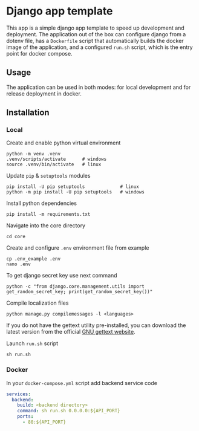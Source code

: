 # Django app template

This app is a simple django app template to speed up development and deployment. The application out of the box can configure django from a dotenv file, has a `Dockerfile` script that automatically builds the docker image of the application, and a configured `run.sh` script, which is the entry point for docker compose.

## Usage

The application can be used in both modes: for local development and for release deployment in docker.

## Installation

### Local

Create and enable python virtual environment

    python -m venv .venv
    .venv/scripts/activate      # windows
    source .venv/bin/activate   # linux

Update `pip` & `setuptools` modules

    pip install -U pip setuptools             # linux
    python -m pip install -U pip setuptools   # windows

Install python dependencies

    pip install -m requirements.txt

Navigate into the core directory

    cd core

Create and configure `.env` environment file from example

    cp .env_example .env
    nano .env

To get django secret key use next command

    python -c "from django.core.management.utils import get_random_secret_key; print(get_random_secret_key())"

Compile localization files

    python manage.py compilemessages -l <languages>

If you do not have the gettext utility pre-installed, you can download the latest version from the official [GNU gettext website](https://www.gnu.org/software/gettext/#downloading).

Launch `run.sh` script

    sh run.sh

### Docker

In your `docker-compose.yml` script add backend service code

```yml
services:
  backend:
    build: <backend directory>
    command: sh run.sh 0.0.0.0:${API_PORT}
    ports:
      - 80:${API_PORT}
```
